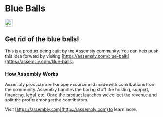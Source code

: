# Blue Balls

<a href="https://assembly.com/blue-balls/bounties?utm_campaign=assemblage&utm_source=blue-balls&utm_medium=repo_badge"><img src="https://asm-badger.herokuapp.com/blue-balls/badges/tasks.svg" height="24px" alt="Open Tasks" /></a>

## Get rid of the blue balls!

This is a product being built by the Assembly community. You can help push this idea forward by visiting [https://assembly.com/blue-balls](https://assembly.com/blue-balls).

### How Assembly Works

Assembly products are like open-source and made with contributions from the community. Assembly handles the boring stuff like hosting, support, financing, legal, etc. Once the product launches we collect the revenue and split the profits amongst the contributors.

Visit [https://assembly.com](https://assembly.com) to learn more.
